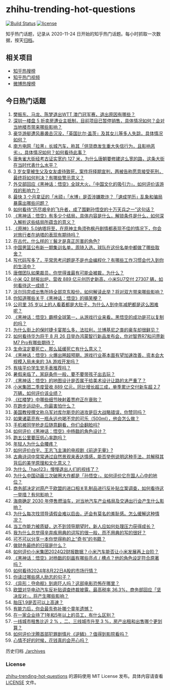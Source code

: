 # zhihu-trending-hot-questions

[![Build Status](https://github.com/justjavac/zhihu-trending-hot-questions/workflows/ci/badge.svg?branch=master)](https://github.com/justjavac/zhihu-trending-hot-questions/actions)
[![license](https://img.shields.io/github/license/justjavac/zhihu-trending-hot-questions)](https://github.com/justjavac/zhihu-trending-hot-questions/blob/master/LICENSE)

知乎热门话题，记录从 2020-11-24
日开始的知乎热门话题。每小时抓取一次数据，按天[归档](./archives)。

## 相关项目

- [知乎热搜榜](https://github.com/justjavac/zhihu-trending-top-search)
- [知乎热门视频](https://github.com/justjavac/zhihu-trending-hot-video)
- [微博热搜榜](https://github.com/justjavac/weibo-trending-hot-search)

## 今日热门话题

<!-- BEGIN -->
<!-- 最后更新时间 Thu Aug 22 2024 08:32:32 GMT+0800 (China Standard Time) -->

1. [樊振东、马龙、陈梦退出 ​​WTT 澳门冠军赛，退出原因有哪些？](https://www.zhihu.com/question/664895630)
1. [深圳一楼盘 5 折卖房遭业主抵制，目前项目已暂停销售，具体情况如何？会对当地楼市带来哪些影响？](https://www.zhihu.com/question/664939957)
1. [豪华游艇遭风暴袭击沉没，「英国比尔·盖茨」及其女儿等多人失踪，具体情况如何？](https://www.zhihu.com/question/664801137)
1. [南方电网「拉黑」长城汽车，称其「供货商发生重大失信行为，且影响恶劣」，具体情况如何？如何看待此事？](https://www.zhihu.com/question/664796341)
1. [唐朱雀大街经考古证实宽约 127 米，为什么唐朝要修建这么宽的路，这条大街在当时代表什么水平？](https://www.zhihu.com/question/585367197)
1. [3 岁女童被生父及女友虐待致死，案件将择期宣判，两被告称愿意接受死刑，最终将如何判决？有哪些警示意义？](https://www.zhihu.com/question/664895091)
1. [外交部回应《黑神话：悟空》全球大火，「中国文化的吸引力」，如何评价该游戏的影响力？](https://www.zhihu.com/question/664894911)
1. [最快 3 个月拿证的「水硕」「水博」是否涉嫌欺诈？「速成学历」乱象和骗局暴露出哪些问题？](https://www.zhihu.com/question/664880794)
1. [如何看待“历尽艰辛的飞升者，成了围剿孙悟空的十万天兵之一”这句话？](https://www.zhihu.com/question/661862920)
1. [《黑神话：悟空》有多少个结局，具体内容是什么，解锁条件是什么，如何深入解析这些结局所蕴含的意义？](https://www.zhihu.com/question/664880215)
1. [《原神》5.0纳塔将至，在原神主角须弥枫丹剧情都表现不佳的情况下，你会对旅行者在纳塔的表现有期待吗？](https://www.zhihu.com/question/664730363)
1. [在古代，什么样的丫鬟才是真正厉害的角色?](https://www.zhihu.com/question/658662100)
1. [中国男篮公布新一期集训名单，周琦入选，球队在这份名单中都做了哪些取舍？](https://www.zhihu.com/question/663280410)
1. [写代码写多了，平常思考问题是不是也会编程化？有哪些工作习惯会代入到你的生活中？](https://www.zhihu.com/question/664243983)
1. [唐僧团队如果裁员，你觉得谁最有可能会被裁，为什么？](https://www.zhihu.com/question/664879343)
1. [小米 Q2 财报出炉，营收 889 亿元创历史新高，小米SU7交付 27307 辆，如何看待这一成绩？](https://www.zhihu.com/question/664929001)
1. [沃尔玛完成出售所持全部京东股份，如何解读此举？将对双方带来哪些影响？](https://www.zhihu.com/question/664882007)
1. [你知道哪些关于《黑神话：悟空》的搞笑梗？](https://www.zhihu.com/question/664775696)
1. [公司里 35 岁以上的人看着都是大肚子，为什么人到中年减肥都是这么困难呢？](https://www.zhihu.com/question/664609812)
1. [《黑神话：悟空》霸榜全球第一，从游戏行业来看，黑悟空的成功是可以复制的吗？](https://www.zhihu.com/question/664870762)
1. [为什么街上的保时捷卡宴那么多，法拉利，兰博基尼之类的豪车却很鲜见？](https://www.zhihu.com/question/24420275)
1. [如何看待华为将于 8 月 26 日举办鸿蒙智行新品发布会，你对智界R7和问界新M7 Pro有哪些期待？](https://www.zhihu.com/question/664865438)
1. [生命注定要死亡，那么延缓死亡有什么意义？](https://www.zhihu.com/question/663163668)
1. [《黑神话：悟空》火爆出圈超预期，游戏行业基本面有望加速改善，资本会大规模入局未来的 3A 游戏开发吗？](https://www.zhihu.com/question/664880872)
1. [有啥平价学生党手表推荐吗？](https://www.zhihu.com/question/664123634)
1. [暑假来临了，家庭条件一般，要不要带孩子出去玩？](https://www.zhihu.com/question/661488890)
1. [《黑神话：悟空》的地图设计是否属于给美术设计让路的太严重了？](https://www.zhihu.com/question/664877196)
1. [小米集团二季度营收 889 亿元，同比增长超三成，单季累计交付新车超 2.7 万辆，如何评价该业绩？](https://www.zhihu.com/question/664904037)
1. [《红楼梦》中哪些细节映射着贾府正在衰败？](https://www.zhihu.com/question/661060366)
1. [在跑步运动中，你最害怕什么？](https://www.zhihu.com/question/664449980)
1. [美国教授撰文称乌军对库尔斯克的进攻是巨大战略错误，你赞同吗？](https://www.zhihu.com/question/664885249)
1. [如果诸葛亮有一瓶永远也喝不完的可乐（500ml），他会怎么做？](https://www.zhihu.com/question/613012898)
1. [手机被同学抢走后随意翻看，你们会翻脸吗?](https://www.zhihu.com/question/662180070)
1. [如何评价《黑神话：悟空》中杨戬的角色设计？](https://www.zhihu.com/question/664777017)
1. [跑五公里要压低心率跑吗？](https://www.zhihu.com/question/664490689)
1. [年轻人为什么会腰疼？](https://www.zhihu.com/question/319589443)
1. [如何评价白宇、王志飞主演的电视剧《前途无量》?](https://www.zhihu.com/question/664494054)
1. [古典诗词中常常通过自然景观来表达情感，能否举例说明这种手法，并解释其背后的美学原理和文化意义？](https://www.zhihu.com/question/661317640)
1. [为什么「hao123」慢慢退出人们的视线了？](https://www.zhihu.com/question/664363307)
1. [为什么中国动画三次破圈大作都是「孙悟空」，如何评价它在国人心中的地位？](https://www.zhihu.com/question/664871365)
1. [商务部决定对原产于欧盟的进口相关乳制品进行反补贴立案调查，如何看待这一举措？有何影响？](https://www.zhihu.com/question/664889648)
1. [海南确定 2030 年停售燃油车，对当地汽车产业格局及交通出行会产生什么影响？](https://www.zhihu.com/question/664795660)
1. [为什么每次找领导请假会难以启齿，还会有莫名的羞耻感。怎么缓解这种情况？](https://www.zhihu.com/question/664653116)
1. [当工作能力被质疑，达不到领导期望时，新人应如何处理压力获得成长？](https://www.zhihu.com/question/662639636)
1. [我为什么总觉得辛弃疾用典的词写的很一般，而不用典的写的很好？](https://www.zhihu.com/question/51075975)
1. [可不可以分享一本你觉得称的上“奇书”的书籍？](https://www.zhihu.com/question/462561186)
1. [做财务最终的归宿是什么？](https://www.zhihu.com/question/527872693)
1. [如何评价小米集团2024Q2财报数据？小米汽车能否让小米发展再上台阶？](https://www.zhihu.com/question/664903032)
1. [《黑神话：悟空》对杨戬的刻画有哪些亮点 / 槽点？他的角色设定符合原著吗？](https://www.zhihu.com/question/664839061)
1. [如何看待2024年8月22日A股的市场行情？](https://www.zhihu.com/question/664862435)
1. [你读过哪些感人励志的句子？](https://www.zhihu.com/question/661533209)
1. [《异形：夺命舰》到底吓人吗？这部电影恐怖在哪里？](https://www.zhihu.com/question/664745909)
1. [欧盟对华电动汽车反补贴调查终裁披露，最高税率 36.3%，商务部回应「坚决反对」，将产生哪些影响？](https://www.zhihu.com/question/664885579)
1. [胎压1.9是否可以上高速？](https://www.zhihu.com/question/290244797)
1. [有能力后，你会最先弥补哪个童年遗憾？](https://www.zhihu.com/question/664742478)
1. [在一家企业待了1年和5年以上的员工，有什么区别？](https://www.zhihu.com/question/664422742)
1. [一线城市租售比近 2 % ，二、三线城市升至 3 %，房产出租和出售哪个更划算？](https://www.zhihu.com/question/664813999)
1. [如何评价沈腾首部犯罪剧情片《逆鳞》？值得到影院看吗？](https://www.zhihu.com/question/664876698)
1. [心情不好的时候，花钱真的会开心吗？](https://www.zhihu.com/question/664650412)

<!-- END -->

历史归档 [./archives](./archives)

### License

[zhihu-trending-hot-questions](https://github.com/justjavac/zhihu-trending-hot-questions)
的源码使用 MIT License 发布。具体内容请查看 [LICENSE](./LICENSE) 文件。
